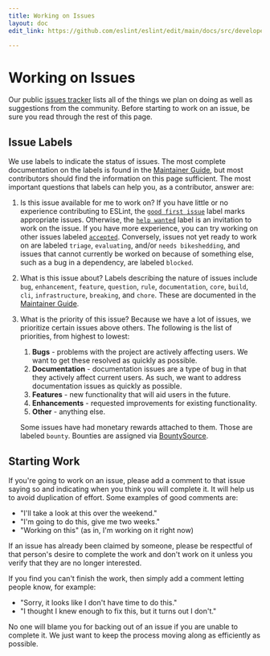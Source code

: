 ```yaml
---
title: Working on Issues
layout: doc
edit_link: https://github.com/eslint/eslint/edit/main/docs/src/developer-guide/contributing/working-on-issues.md

---
```

<!-- Note: No pull requests accepted for this file. See README.md in the root directory for details. -->

# Working on Issues

Our public [issues tracker](https://github.com/eslint/eslint/issues) lists all of the things we plan on doing as well as suggestions from the community. Before starting to work on an issue, be sure you read through the rest of this page.

## Issue Labels

We use labels to indicate the status of issues. The most complete documentation on the labels is found in the [Maintainer Guide](https://eslint.org/docs/maintainer-guide/issues.html#when-an-issue-is-opened), but most contributors should find the information on this page sufficient. The most important questions that labels can help you, as a contributor, answer are:

1. Is this issue available for me to work on? If you have little or no experience contributing to ESLint, the [`good first issue`](https://github.com/eslint/eslint/labels/good%20first%20issue) label marks appropriate issues. Otherwise, the [`help wanted`](https://github.com/eslint/eslint/labels/help%20wanted) label is an invitation to work on the issue. If you have more experience, you can try working on other issues labeled [`accepted`](https://github.com/eslint/eslint/labels/accepted). Conversely, issues not yet ready to work on are labeled `triage`, `evaluating`, and/or `needs bikeshedding`, and issues that cannot currently be worked on because of something else, such as a bug in a dependency, are labeled `blocked`.
1. What is this issue about? Labels describing the nature of issues include `bug`, `enhancement`, `feature`, `question`, `rule`, `documentation`, `core`, `build`, `cli`, `infrastructure`, `breaking`, and `chore`. These are documented in the [Maintainer Guide](https://eslint.org/docs/maintainer-guide/issues.html#types-of-issues).
1. What is the priority of this issue? Because we have a lot of issues, we prioritize certain issues above others. The following is the list of priorities, from highest to lowest:

    1. **Bugs** - problems with the project are actively affecting users. We want to get these resolved as quickly as possible.
    1. **Documentation** - documentation issues are a type of bug in that they actively affect current users. As such, we want to address documentation issues as quickly as possible.
    1. **Features** - new functionality that will aid users in the future.
    1. **Enhancements** - requested improvements for existing functionality.
    1. **Other** - anything else.

    Some issues have had monetary rewards attached to them. Those are labeled `bounty`. Bounties are assigned via [BountySource](https://www.bountysource.com/teams/eslint/issues).

## Starting Work

If you're going to work on an issue, please add a comment to that issue saying so and indicating when you think you will complete it. It will help us to avoid duplication of effort. Some examples of good comments are:

* "I'll take a look at this over the weekend."
* "I'm going to do this, give me two weeks."
* "Working on this" (as in, I'm working on it right now)

If an issue has already been claimed by someone, please be respectful of that person's desire to complete the work and don't work on it unless you verify that they are no longer interested.

If you find you can't finish the work, then simply add a comment letting people know, for example:

* "Sorry, it looks like I don't have time to do this."
* "I thought I knew enough to fix this, but it turns out I don't."

No one will blame you for backing out of an issue if you are unable to complete it. We just want to keep the process moving along as efficiently as possible.

